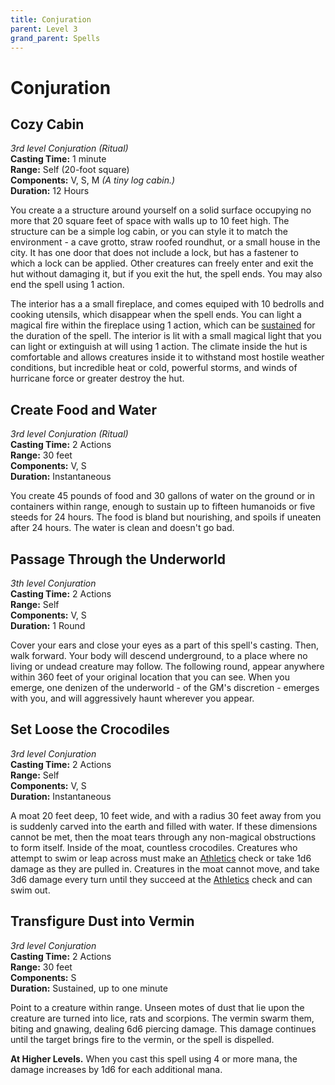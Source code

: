 ```yaml
---
title: Conjuration
parent: Level 3
grand_parent: Spells
---
```


# Conjuration

## Cozy Cabin
*3rd level Conjuration (Ritual)*<br>
**Casting Time:** 1 minute<br>
**Range:** Self (20-foot square)<br>
**Components:** V, S, M *(A tiny log cabin.)*<br>
**Duration:** 12 Hours

You create a a structure around yourself on a solid surface occupying no more that 20 square feet of space with walls up to 10 feet high. The structure can be a simple log cabin, or you can style it to match the environment - a cave grotto, straw roofed roundhut, or a small house in the city. It has one door that does not include a lock, but has a fastener to which a lock can be applied. Other creatures can freely enter and exit the hut without damaging it, but if you exit the hut, the spell ends. You may also end the spell using 1 action.

The interior has a a small fireplace, and comes equiped with 10 bedrolls and cooking utensils, which disappear when the spell ends. You can light a magical fire within the fireplace using 1 action, which can be [sustained](https://stormchaserroleplaying.com/stormchaserRPG/Spellcasting/CastingaSpell/Duration/#sustaining-spells) for the duration of the spell. The interior is lit with a small magical light that you can light or extinguish at will using 1 action. The climate inside the hut is comfortable and allows creatures inside it to withstand most hostile weather conditions, but incredible heat or cold, powerful storms, and winds of hurricane force or greater destroy the hut.

## Create Food and Water
*3rd level Conjuration (Ritual)*<br>
**Casting Time:** 2 Actions<br>
**Range:** 30 feet<br>
**Components:** V, S<br>
**Duration:** Instantaneous

You create 45 pounds of food and 30 gallons of water on the ground or in containers within range, enough to sustain up to fifteen humanoids or five steeds for 24 hours. The food is bland but nourishing, and spoils if uneaten after 24 hours. The water is clean and doesn't go bad.

## Passage Through the Underworld
*3th level Conjuration*<br>
**Casting Time:** 2 Actions<br>
**Range:** Self<br>
**Components:** V, S<br>
**Duration:** 1 Round

Cover your ears and close your eyes as a part of this spell's casting. Then, walk forward. Your body will descend underground, to a place where no living or undead creature may follow. The following round, appear anywhere within 360 feet of your original location that you can see. When you emerge, one denizen of the underworld - of the GM's discretion - emerges with you, and will aggressively haunt wherever you appear.

## Set Loose the Crocodiles
*3rd level Conjuration*<br>
**Casting Time:** 2 Actions<br>
**Range:** Self<br>
**Components:** V, S<br>
**Duration:** Instantaneous

A moat 20 feet deep, 10 feet wide, and with a radius 30 feet away from you is suddenly carved into the earth and filled with water. If these dimensions cannot be met, then the moat tears through any non-magical obstructions to form itself. Inside of the moat, countless crocodiles. Creatures who attempt to swim or leap across must make an [Athletics](https://stormchaserroleplaying.com/stormchaserRPG/Skills/Athletics/) check or take 1d6 damage as they are pulled in. Creatures in the moat cannot move, and take 3d6 damage every turn until they succeed at the [Athletics](https://stormchaserroleplaying.com/stormchaserRPG/Skills/Athletics/) check and can swim out. 

## Transfigure Dust into Vermin
*3rd level Conjuration*<br>
**Casting Time:** 2 Actions<br>
**Range:** 30 feet<br>
**Components:** S<br>
**Duration:** Sustained, up to one minute

Point to a creature within range. Unseen motes of dust that lie upon the creature are turned into lice, rats and scorpions. The vermin swarm them, biting and gnawing, dealing 6d6 piercing damage. This damage continues until the target brings fire to the vermin, or the spell is dispelled.

**At Higher Levels.** When you cast this spell using 4 or more mana, the damage increases by 1d6 for each additional mana.
